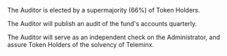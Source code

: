 The Auditor is elected by a supermajority (66%) of Token Holders.

The Auditor will publish an audit of the fund's accounts quarterly. 

The Auditor will serve as an independent check on the Administrator, and assure Token Holders of the solvency of Teleminx.
